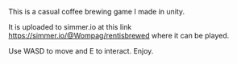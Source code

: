 This is a casual coffee brewing game I made in unity. 

It is uploaded to simmer.io at this link https://simmer.io/@Wompag/rentisbrewed where it can be played. 

Use WASD to move and E to interact. Enjoy.
